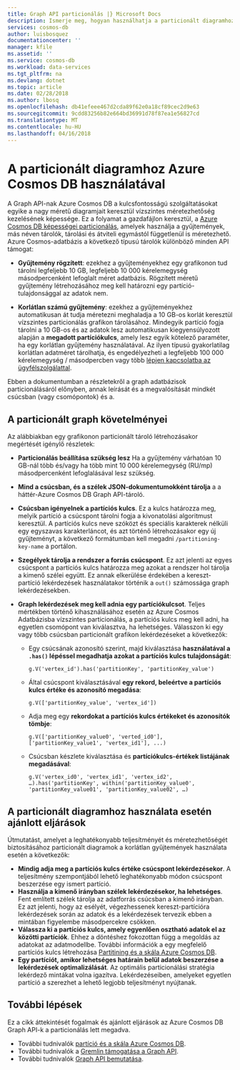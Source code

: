```yaml
---
title: Graph API particionálás |} Microsoft Docs
description: Ismerje meg, hogyan használhatja a particionált diagramhoz az Azure Cosmos-Adatbázisba.
services: cosmos-db
author: luisbosquez
documentationcenter: ''
manager: kfile
ms.assetid: ''
ms.service: cosmos-db
ms.workload: data-services
ms.tgt_pltfrm: na
ms.devlang: dotnet
ms.topic: article
ms.date: 02/28/2018
ms.author: lbosq
ms.openlocfilehash: db41efeee467d2cda89f62e0a18cf89cec2d9e63
ms.sourcegitcommit: 9cdd83256b82e664bd36991d78f87ea1e56827cd
ms.translationtype: MT
ms.contentlocale: hu-HU
ms.lasthandoff: 04/16/2018
---
```

# <a name="using-a-partitioned-graph-in-azure-cosmos-db"></a>A particionált diagramhoz Azure Cosmos DB használatával

A Graph API-nak Azure Cosmos DB a kulcsfontosságú szolgáltatásokat egyike a nagy méretű diagramjait keresztül vízszintes méretezhetőség kezelésének képessége. Ez a folyamat a gazdafájlon keresztül, a [Azure Cosmos DB képességei particionálás](partition-data.md#how-does-partitioning-work), amelyek használja a gyűjtemények, más néven tárolók, tárolási és átviteli egymástól függetlenül is méretezhető. Azure Cosmos-adatbázis a következő típusú tárolók különböző minden API támogat:

- **Gyűjtemény rögzített**: ezekhez a gyűjteményekhez egy grafikonon tud tárolni legfeljebb 10 GB, legfeljebb 10 000 kérelemegység másodpercenként lefoglalt méret adatbázis. Rögzített méretű gyűjtemény létrehozásához meg kell határozni egy partíció-tulajdonsággal az adatok nem.

- **Korlátlan számú gyűjtemény**: ezekhez a gyűjteményekhez automatikusan át tudja méretezni meghaladja a 10 GB-os korlát keresztül vízszintes particionálás grafikon tárolásához. Mindegyik partíció fogja tárolni a 10 GB-os és az adatok lesz automatikusan kiegyensúlyozott alapján a **megadott partíciókulcs**, amely lesz egyik kötelező paraméter, ha egy korlátlan gyűjtemény használatával. Az ilyen típusú gyakorlatilag korlátlan adatméret tárolhatja, és engedélyezheti a legfeljebb 100 000 kérelemegység / másodpercben vagy több [lépjen kapcsolatba az ügyfélszolgálattal](https://aka.ms/cosmosdbfeedback?subject=Cosmos%20DB%20More%20Throughput%20Request).

Ebben a dokumentumban a részletekről a graph adatbázisok particionálásáról előnyben, annak leírását és a megvalósítását mindkét csúcsban (vagy csomópontok) és a.

## <a name="requirements-for-partitioned-graph"></a>A particionált graph követelményei

Az alábbiakban egy grafikonon particionált tároló létrehozásakor megértését igénylő részletek:
- **Particionálás beállítása szükség lesz** Ha a gyűjtemény várhatóan 10 GB-nál több és/vagy ha több mint 10 000 kérelemegység (RU/mp) másodpercenként lefoglalásával lesz szükség.
- **Mind a csúcsban, és a szélek JSON-dokumentumokként tárolja** a a háttér-Azure Cosmos DB Graph API-tároló.
- **Csúcsban igényelnek a partíciós kulcs**. Ez a kulcs határozza meg, melyik partíció a csúcspont tárolni fogja a kivonatolási algoritmust keresztül. A partíciós kulcs neve szóközt és speciális karakterek nélküli egy egyszavas karakterláncot, és azt történő létrehozásakor egy új gyűjteményt, a következő formátumban kell megadni `/partitioning-key-name` a portálon.
- **Szegélyek tárolja a rendszer a forrás csúcspont**. Ez azt jelenti az egyes csúcspont a partíciós kulcs határozza meg azokat a rendszer hol tárolja a kimenő szélei együtt. Ez annak elkerülése érdekében a kereszt-partíció lekérdezések használatakor történik a `out()` számossága graph lekérdezésekben.
- **Graph lekérdezések meg kell adnia egy partíciókulcsot**. Teljes mértékben történő kihasználásához esetén az Azure Cosmos Adatbázisba vízszintes particionálás, a partíciós kulcs meg kell adni, ha egyetlen csomópont van kiválasztva, ha lehetséges. Válasszon ki egy vagy több csúcsban particionált grafikon lekérdezéseket a következők:

    - Egy csúcsának azonosító szerint, majd kiválasztása **használatával a `.has()` lépéssel megadhatja azokat a partíciós kulcs tulajdonságát**: 
    
        ```
        g.V('vertex_id').has('partitionKey', 'partitionKey_value')
        ```
    
    - Által csúcspont kiválasztásával **egy rekord, beleértve a partíciós kulcs értéke és azonosító megadása**: 
    
        ```
        g.V(['partitionKey_value', 'vertex_id'])
        ```
        
    - Adja meg egy **rekordokat a partíciós kulcs értékeket és azonosítók tömbje**:
    
        ```
        g.V(['partitionKey_value0', 'verted_id0'], ['partitionKey_value1', 'vertex_id1'], ...)
        ```
        
    - Csúcsban készlete kiválasztása és **partíciókulcs-értékek listájának megadásával**: 
    
        ```
        g.V('vertex_id0', 'vertex_id1', 'vertex_id2', …).has('partitionKey', within('partitionKey_value0', 'partitionKey_value01', 'partitionKey_value02', …)
        ```

## <a name="best-practices-when-using-a-partitioned-graph"></a>A particionált diagramhoz használata esetén ajánlott eljárások

Útmutatást, amelyet a leghatékonyabb teljesítményét és méretezhetőségét biztosításához particionált diagramok a korlátlan gyűjtemények használata esetén a következők:
- **Mindig adja meg a partíciós kulcs értéke csúcspont lekérdezésekor**. A teljesítmény szempontjából lehető leghatékonyabb módon csúcspont beszerzése egy ismert partíció.
- **Használja a kimenő irányban szélek lekérdezésekor, ha lehetséges**. Fent említett szélek tárolja az adatforrás csúcsban a kimenő irányban. Ez azt jelenti, hogy az esélyét, végezhessenek kereszt-partícióra lekérdezések során az adatok és a lekérdezések tervezik ebben a mintában figyelembe másodpercekre csökken.
- **Válassza ki a partíciós kulcs, amely egyenlően osztható adatok el az közötti partíciók**. Ehhez a döntéshez fokozottan függ a megoldás az adatokat az adatmodellbe. További információk a egy megfelelő partíciós kulcs létrehozása [Partitining és a skála Azure Cosmos DB](partition-data.md).
- **Egy partíciót, amikor lehetséges határain belül adatok beszerzése a lekérdezések optimalizálását**. Az optimális particionálási stratégia lekérdező mintákat volna igazítva. Lekérdezéseiben, amelyeket egyetlen partíció a szerezhet a lehető legjobb teljesítményt nyújtanak.

## <a name="next-steps"></a>További lépések
Ez a cikk áttekintését fogalmak és ajánlott eljárások az Azure Cosmos DB Graph API-k a particionálás lett megadva. 

* További tudnivalók [partíció és a skála Azure Cosmos DB](partition-data.md).
* További tudnivalók a [Gremlin támogatása a Graph API](gremlin-support.md).
* További tudnivalók [Graph API bemutatása](graph-introduction.md).
